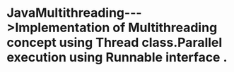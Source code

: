 # JavaMultithreading--->Implementation of Multithreading concept using Thread class.Parallel execution using Runnable interface .
